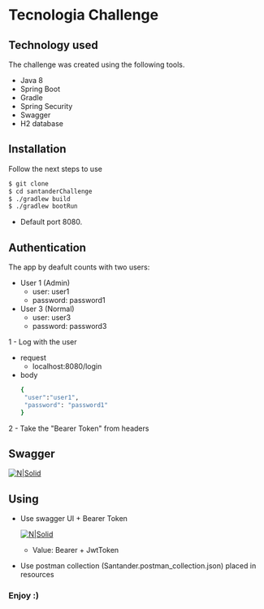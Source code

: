 # Tecnologia Challenge

## Technology used
The challenge was created using the following tools.

  - Java 8
  - Spring Boot
  - Gradle
  - Spring Security
  - Swagger
  - H2 database

## Installation

Follow the next steps to use

```sh
$ git clone
$ cd santanderChallenge
$ ./gradlew build
$ ./gradlew bootRun
```

 - Default port 8080.


## Authentication

The app by deafult counts with two users:
 - User 1 (Admin)
   - user: user1
    - password: password1
- User 3 (Normal)
  - user: user3
  - password: password3

 1 - Log with the user 
  - request
    - localhost:8080/login
  - body
     ```sh
    {
	  "user":"user1",
	  "password": "password1"
    }
    ```
 2 - Take the "Bearer Token" from headers


## Swagger
[![N|Solid](https://encrypted-tbn0.gstatic.com/images?q=tbn%3AANd9GcTwdFKqBMgBqxCu2kPtfWAPyWtU4OObc_igMQ&usqp=CAU)](http://localhost:8080/swagger-ui.html)


## Using
 - Use swagger UI + Bearer Token
 
 
   [![N|Solid](https://miro.medium.com/max/672/1*wZZzz51HAzoA1cUQrlkC_w.png)]()
    -  Value: Bearer + JwtToken
 - Use postman collection (Santander.postman_collection.json) placed in resources

### Enjoy :)

 
 
